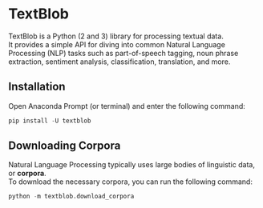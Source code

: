 # TextBlob

TextBlob is a Python (2 and 3) library for processing textual data.  
It provides a simple API for diving into common Natural Language Processing (NLP) tasks such as part-of-speech tagging, noun phrase extraction, sentiment analysis, classification, translation, and more.

## Installation

Open Anaconda Prompt (or terminal) and enter the following command:

```python
pip install -U textblob
```

## Downloading Corpora

Natural Language Processing typically uses large bodies of linguistic data, or **corpora**.  
To download the necessary corpora, you can run the following command:

```python
python -m textblob.download_corpora
```
